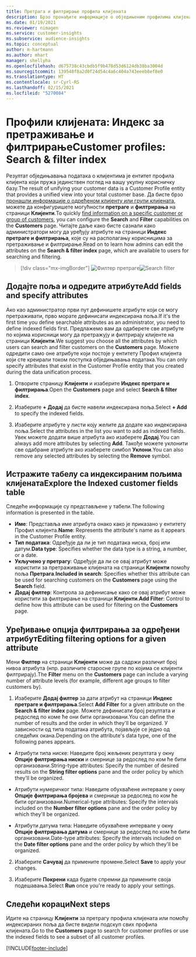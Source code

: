 ```yaml
---
title: Претрага и филтрирање профила клијената
description: Брзо пронађите информације о обједињеним профилима клијената и филтрирајте према одређеним атрибутима.
ms.date: 01/19/2021
ms.reviewer: nimagen
ms.service: customer-insights
ms.subservice: audience-insights
ms.topic: conceptual
author: m-hartmann
ms.author: mhart
manager: shellyha
ms.openlocfilehash: d675738c43cbdb5f9b478d53d6124db38ba3004d
ms.sourcegitcommit: 139548f8a2d0f24d54c4a6c404a743eeeb8ef8e0
ms.translationtype: HT
ms.contentlocale: sr-Cyrl-RS
ms.lasthandoff: 02/15/2021
ms.locfileid: "5270084"
---
```

# <a name="customer-profiles-search--filter-index"></a><span data-ttu-id="c1160-103">Профили клијената: Индекс за претраживање и филтрирање</span><span class="sxs-lookup"><span data-stu-id="c1160-103">Customer profiles: Search & filter index</span></span>

<span data-ttu-id="c1160-104">Резултат обједињавања података о клијентима је ентитет профила клијента који пружа јединствен поглед на вашу укупну корисничку базу.</span><span class="sxs-lookup"><span data-stu-id="c1160-104">The result of unifying your customer data is a Customer Profile entity that provides a unified view into your total customer base.</span></span> <span data-ttu-id="c1160-105">Да бисте брзо [пронашли информације о одређеном клијенту или групи клијената](customer-profiles.md), можете да конфигуришете могућности **претраге** и **филтрирања** на страници **Клијенти**.</span><span class="sxs-lookup"><span data-stu-id="c1160-105">To quickly [find information on a specific customer or group of customers](customer-profiles.md), you can configure the **Search** and **Filter** capabilities on the **Customers** page.</span></span> <span data-ttu-id="c1160-106">Читајте даље како бисте сазнали како администратори могу да уређују атрибуте на страници **Индекс претраге и филтрирања**, које су на располагању корисницима за претраживање и филтрирање.</span><span class="sxs-lookup"><span data-stu-id="c1160-106">Read on to learn how admins can edit the attributes on the **Search & filter index** page, which are available to users for searching and filtering.</span></span>

> [!div class="mx-imgBorder"]
> <span data-ttu-id="c1160-107">![Филтер претраге](media/search-filter.png "Филтер претраге")</span><span class="sxs-lookup"><span data-stu-id="c1160-107">![Search filter](media/search-filter.png "Search filter")</span></span>

## <a name="add-fields-and-specify-attributes"></a><span data-ttu-id="c1160-108">Додајте поља и одредите атрибуте</span><span class="sxs-lookup"><span data-stu-id="c1160-108">Add fields and specify attributes</span></span>

<span data-ttu-id="c1160-109">Ако као администратор први пут дефинишете атрибуте који се могу претраживати, прво морате дефинисати индексирана поља.</span><span class="sxs-lookup"><span data-stu-id="c1160-109">If it's the first time you define searchable attributes as an administrator, you need to define indexed fields first.</span></span> <span data-ttu-id="c1160-110">Предлажемо вам да одаберете све атрибуте по којима корисници могу да претражују и филтрирају клијенте на страници **Клијенти**.</span><span class="sxs-lookup"><span data-stu-id="c1160-110">We suggest you choose all the attributes by which users can search and filter customers on the **Customers** page.</span></span> <span data-ttu-id="c1160-111">Можете одредити само оне атрибуте који постоје у ентитету Профил клијента који сте креирали током поступка обједињавања података.</span><span class="sxs-lookup"><span data-stu-id="c1160-111">You can only specify attributes that exist in the Customer Profile entity that you created during the data unification process.</span></span>

1. <span data-ttu-id="c1160-112">Отворите страницу **Клијенти** и изаберите **Индекс претраге и филтрирања**.</span><span class="sxs-lookup"><span data-stu-id="c1160-112">Open the **Customers** page and select **Search & filter index**.</span></span>

2. <span data-ttu-id="c1160-113">Изаберите **+ Додај** да бисте навели индексирана поља.</span><span class="sxs-lookup"><span data-stu-id="c1160-113">Select **+ Add** to specify the indexed fields.</span></span>

3. <span data-ttu-id="c1160-114">Изаберите атрибуте у листи коју желите да додате као индексирана поља.</span><span class="sxs-lookup"><span data-stu-id="c1160-114">Select the attributes in the list you want to add as indexed fields.</span></span> <span data-ttu-id="c1160-115">Увек можете додати више атрибута ако изаберете **Додај**.</span><span class="sxs-lookup"><span data-stu-id="c1160-115">You can always add more attributes by selecting **Add**.</span></span> <span data-ttu-id="c1160-116">Такође можете уклонити све одабране атрибуте ако изаберете симбол **Уклони**.</span><span class="sxs-lookup"><span data-stu-id="c1160-116">You can also remove any selected attributes by selecting the **Remove** symbol.</span></span>

## <a name="explore-the-indexed-customer-fields-table"></a><span data-ttu-id="c1160-117">Истражите табелу са индексираним пољима клијената</span><span class="sxs-lookup"><span data-stu-id="c1160-117">Explore the Indexed customer fields table</span></span>

<span data-ttu-id="c1160-118">Следеће информације су представљене у табели.</span><span class="sxs-lookup"><span data-stu-id="c1160-118">The following information is presented in the table.</span></span>

- <span data-ttu-id="c1160-119">**Име**: Представља име атрибута онако како је приказано у ентитету Профил клијента.</span><span class="sxs-lookup"><span data-stu-id="c1160-119">**Name**: Represents the attribute's name as it appears in the Customer Profile entity.</span></span>
- <span data-ttu-id="c1160-120">**Тип података**: Одређује да ли је тип података ниска, број или датум.</span><span class="sxs-lookup"><span data-stu-id="c1160-120">**Data type**: Specifies whether the data type is a string, a number, or a date.</span></span>
- <span data-ttu-id="c1160-121">**Укључено у претрагу**: Одређује да ли се овај атрибут може користити за претраживање клијената на страници **Клијенти** помоћу поља **Претрага**.</span><span class="sxs-lookup"><span data-stu-id="c1160-121">**Included in search**: Specifies whether this attribute can be used for searching customers on the **Customers** page using the **Search** field.</span></span>
- <span data-ttu-id="c1160-122">**Додај филтер**: Контрола за дефинисање како се овај атрибут може користити за филтрирање на страници **Клијенти**.</span><span class="sxs-lookup"><span data-stu-id="c1160-122">**Add Filter**: Control to define how this attribute can be used for filtering on the **Customers** page.</span></span>

## <a name="editing-filtering-options-for-a-given-attribute"></a><span data-ttu-id="c1160-123">Уређивање опција филтрирања за одређени атрибут</span><span class="sxs-lookup"><span data-stu-id="c1160-123">Editing filtering options for a given attribute</span></span>

<span data-ttu-id="c1160-124">Мени **Филтер** на страници **Клијенти** може да садржи различит број нивоа атрибута (нпр. различите старосне групе по којима се клијенти филтрирају).</span><span class="sxs-lookup"><span data-stu-id="c1160-124">The **Filter** menu on the **Customers** page can include a varying number of attribute levels (for example, different age groups to filter customers by).</span></span>

1. <span data-ttu-id="c1160-125">Изаберите **Додај филтер** за дати атрибут на страници **Индекс претраге и филтрирања**.</span><span class="sxs-lookup"><span data-stu-id="c1160-125">Select **Add Filter** for a given attribute on the **Search & filter index** page.</span></span> <span data-ttu-id="c1160-126">Можете дефинисати број резултата и редослед по коме ће они бити организовани.</span><span class="sxs-lookup"><span data-stu-id="c1160-126">You can define the number of results and the order in which they'll be organized.</span></span> <span data-ttu-id="c1160-127">У зависности од типа података атрибута, појављује се једно од следећих окана.</span><span class="sxs-lookup"><span data-stu-id="c1160-127">Depending on the attribute's data type, one of the following panes appears.</span></span>

- <span data-ttu-id="c1160-128">Атрибути типа ниске: Наведите број жељених резултата у окну **Опције филтрирања ниски** и смернице за редослед по ком ће бити организовани.</span><span class="sxs-lookup"><span data-stu-id="c1160-128">String-type attributes: Specify the number of desired results on the **String filter options** pane and the order policy by which they'll be organized.</span></span>

- <span data-ttu-id="c1160-129">Атрибути нумеричког типа: Наведите обухваћене интервале у окну **Опције филтрирања бројева** и смернице за редослед по ком ће бити организовани.</span><span class="sxs-lookup"><span data-stu-id="c1160-129">Numerical-type attributes: Specify the intervals included on the **Number filter options** pane and the order policy by which they'll be organized.</span></span>

- <span data-ttu-id="c1160-130">Атрибути датума типа: Наведите обухваћене интервале у окну **Опције филтрирања датума** и смернице за редослед по ком ће бити организовани.</span><span class="sxs-lookup"><span data-stu-id="c1160-130">Date-type attributes:  Specify the intervals included on the **Date filter options** pane and the order policy by which they'll be organized.</span></span>

2. <span data-ttu-id="c1160-131">Изаберите **Сачувај** да примените промене.</span><span class="sxs-lookup"><span data-stu-id="c1160-131">Select **Save** to apply your changes.</span></span>

3. <span data-ttu-id="c1160-132">Изаберите **Покрени** када будете спремни да примените своја подешавања.</span><span class="sxs-lookup"><span data-stu-id="c1160-132">Select **Run** once you're ready to apply your settings.</span></span>

## <a name="next-steps"></a><span data-ttu-id="c1160-133">Следећи кораци</span><span class="sxs-lookup"><span data-stu-id="c1160-133">Next steps</span></span>

<span data-ttu-id="c1160-134">Идите на страницу **Клијенти** за претрагу профила клијената или помоћу индексираних поља да бисте видели подскуп свих профила клијената.</span><span class="sxs-lookup"><span data-stu-id="c1160-134">Go to the **Customers** page to search for customer profiles or use the indexed fields to see a subset of all customer profiles.</span></span>


[!INCLUDE[footer-include](../includes/footer-banner.md)]